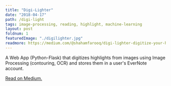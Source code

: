 ```yaml
---
title: "Digi-Lighter"
date: "2018-04-17"
path: /digi-light
tags: image-processing, reading, highlight, machine-learning
layout: post
foldnum: 1
featuredImage: "./digilighter.jpg"
readmore: https://medium.com/@shahamfarooq/digi-lighter-digitize-your-highlights-5fa905d0b4f4
---
```


A Web App (Python-Flask) that digitizes highlights from images using Image Processing (contouring, OCR) and stores them in a user's EverNote account.

[Read on Medium.](https://medium.com/@shahamfarooq/digi-lighter-digitize-your-highlights-5fa905d0b4f4)